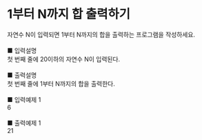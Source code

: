 # 1부터 N까지 합 출력하기

자연수 N이 입력되면 1부터 N까지의 합을 출력하는 프로그램을 작성하세요.<br>
<br>
■ 입력설명<br>
첫 번째 줄에 20이하의 자연수 N이 입력된다.<br>
<br>
■ 출력설명<br>
첫 번째 줄에 1부터 N까지의 합을 출력한다.<br>
<br>
■ 입력예제 1<br>
6<br>
<br>
■ 출력예제 1<br>
21